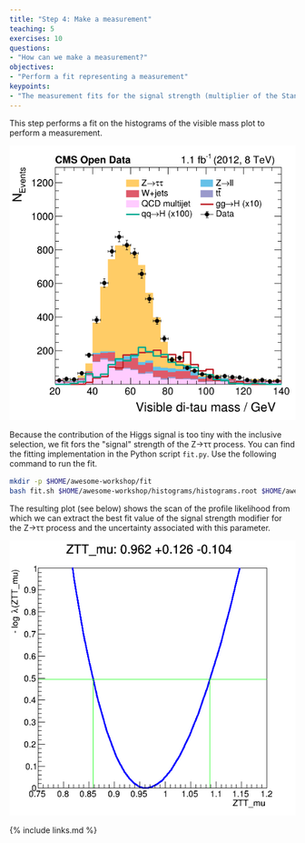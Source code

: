 ```yaml
---
title: "Step 4: Make a measurement"
teaching: 5
exercises: 10
questions:
- "How can we make a measurement?"
objectives:
- "Perform a fit representing a measurement"
keypoints:
- "The measurement fits for the signal strength (multiplier of the Standard Model expectation) of the Z to two tau lepton process."
---
```


This step performs a fit on the histograms of the visible mass plot to perform a measurement.

![](../fig/m_vis.png)

Because the contribution of the Higgs signal is too tiny with the inclusive selection, we fit fors the "signal" strength of the Z→ττ process. You can find the fitting implementation in the Python script `fit.py`. Use the following command to run the fit.

```bash
mkdir -p $HOME/awesome-workshop/fit
bash fit.sh $HOME/awesome-workshop/histograms/histograms.root $HOME/awesome-workshop/fit
```

The resulting plot (see below) shows the scan of the profile likelihood from which we can extract the best fit value of the signal strength modifier for the Z→ττ process and the uncertainty associated with this parameter.

![](../fig/fit.png)

{% include links.md %}
